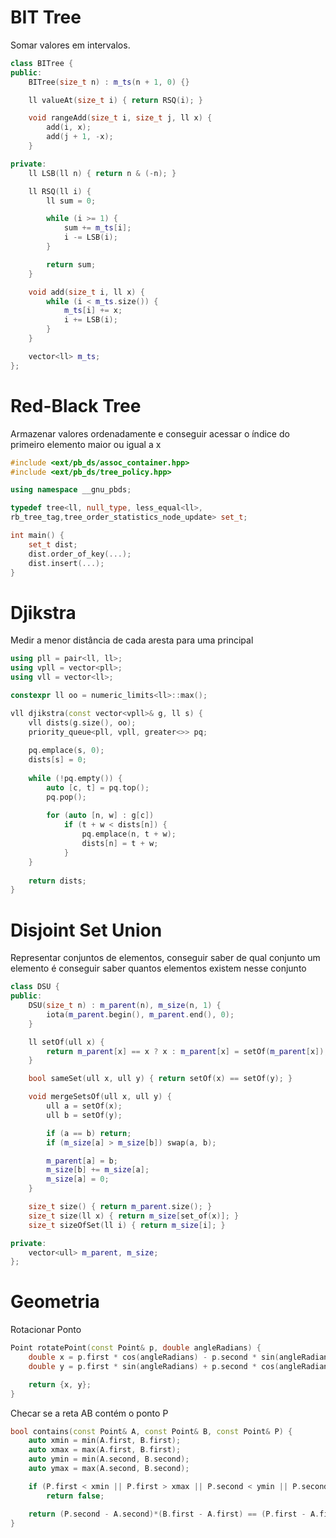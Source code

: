 # BIT Tree

Somar valores em intervalos.

```c++
class BITree {
public:
    BITree(size_t n) : m_ts(n + 1, 0) {}

    ll valueAt(size_t i) { return RSQ(i); }

    void rangeAdd(size_t i, size_t j, ll x) {
        add(i, x);
        add(j + 1, -x);
    }

private:
    ll LSB(ll n) { return n & (-n); }

    ll RSQ(ll i) {
        ll sum = 0;

        while (i >= 1) {
            sum += m_ts[i];
            i -= LSB(i);
        }

        return sum;
    }

    void add(size_t i, ll x) {
        while (i < m_ts.size()) {
            m_ts[i] += x;
            i += LSB(i);
        }
    }

    vector<ll> m_ts;
};
```

# Red-Black Tree

Armazenar valores ordenadamente e conseguir acessar
o índice do primeiro elemento maior ou igual a x

```c++
#include <ext/pb_ds/assoc_container.hpp>
#include <ext/pb_ds/tree_policy.hpp>

using namespace __gnu_pbds;

typedef tree<ll, null_type, less_equal<ll>,
rb_tree_tag,tree_order_statistics_node_update> set_t;

int main() {
    set_t dist;
    dist.order_of_key(...);
    dist.insert(...);
}
```

# Djikstra

Medir a menor distância de cada aresta para uma principal

```c++
using pll = pair<ll, ll>;
using vpll = vector<pll>;
using vll = vector<ll>;

constexpr ll oo = numeric_limits<ll>::max();

vll djikstra(const vector<vpll>& g, ll s) {
    vll dists(g.size(), oo);
    priority_queue<pll, vpll, greater<>> pq;
    
    pq.emplace(s, 0);
    dists[s] = 0;
    
    while (!pq.empty()) {
        auto [c, t] = pq.top();
        pq.pop();
    
        for (auto [n, w] : g[c])
            if (t + w < dists[n]) {
                pq.emplace(n, t + w);
                dists[n] = t + w;
            }
    }
    
    return dists;
}
```

# Disjoint Set Union

Representar conjuntos de elementos, conseguir saber de qual conjunto
um elemento é conseguir saber quantos elementos existem nesse conjunto

```c++
class DSU {
public:
	DSU(size_t n) : m_parent(n), m_size(n, 1) {
		iota(m_parent.begin(), m_parent.end(), 0);
	}

	ll setOf(ull x) {
		return m_parent[x] == x ? x : m_parent[x] = setOf(m_parent[x]);
	}

	bool sameSet(ull x, ull y) { return setOf(x) == setOf(y); }

	void mergeSetsOf(ull x, ull y) {
		ull a = setOf(x);
		ull b = setOf(y);

		if (a == b) return;
		if (m_size[a] > m_size[b]) swap(a, b);

		m_parent[a] = b;
		m_size[b] += m_size[a];
		m_size[a] = 0;
	}

	size_t size() { return m_parent.size(); }
	size_t size(ll x) { return m_size[set_of(x)]; }
	size_t sizeOfSet(ll i) { return m_size[i]; }

private:
	vector<ull> m_parent, m_size;
};
```

# Geometria

Rotacionar Ponto

```c++
Point rotatePoint(const Point& p, double angleRadians) {
    double x = p.first * cos(angleRadians) - p.second * sin(angleRadians);
    double y = p.first * sin(angleRadians) + p.second * cos(angleRadians);

    return {x, y};
}
```

Checar se a reta AB contém o ponto P

```c++
bool contains(const Point& A, const Point& B, const Point& P) {
    auto xmin = min(A.first, B.first);
    auto xmax = max(A.first, B.first);
    auto ymin = min(A.second, B.second);
    auto ymax = max(A.second, B.second);

    if (P.first < xmin || P.first > xmax || P.second < ymin || P.second > ymax)
        return false;

    return (P.second - A.second)*(B.first - A.first) == (P.first - A.first)*(B.second - A.second);
}
```
